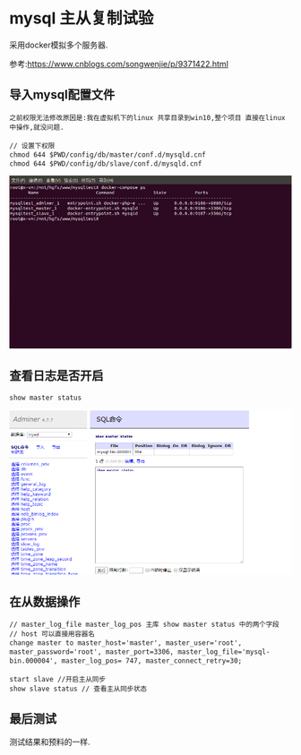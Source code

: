 # mysql 主从复制试验
采用docker模拟多个服务器.

参考:https://www.cnblogs.com/songwenjie/p/9371422.html


## 导入mysql配置文件
```
之前权限无法修改原因是:我在虚拟机下的linux 共享目录到win10,整个项目 直接在linux中操作,就没问题.

// 设置下权限
chmod 644 $PWD/config/db/master/conf.d/mysqld.cnf
chmod 644 $PWD/config/db/slave/conf.d/mysqld.cnf
```

![运行情况](./imgs/微信截图_20200624152317.png)

## 查看日志是否开启
```
show master status
```
![sql](./imgs/微信截图_20200624151932.png)



## 在从数据操作
```
// master_log_file master_log_pos 主库 show master status 中的两个字段
// host 可以直接用容器名
change master to master_host='master', master_user='root', master_password='root', master_port=3306, master_log_file='mysql-bin.000004', master_log_pos= 747, master_connect_retry=30;

start slave //开启主从同步
show slave status // 查看主从同步状态
```

## 最后测试
测试结果和预料的一样.